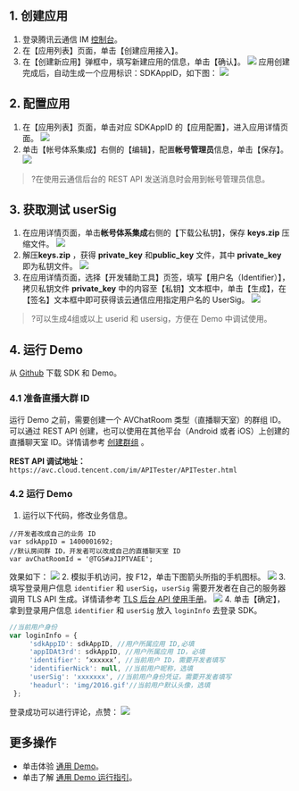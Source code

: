 ## 1. 创建应用

1. 登录腾讯云通信 IM [控制台](https://console.cloud.tencent.com/avc)。
2. 在【应用列表】页面，单击【创建应用接入】。
3. 在【创建新应用】弹框中，填写新建应用的信息，单击【确认】。
 ![](https://main.qcloudimg.com/raw/a7769d15f050286162b0cbcdadca5f03.png)
 应用创建完成后，自动生成一个应用标识：SDKAppID，如下图：
![](https://main.qcloudimg.com/raw/bf8fe4f38d782741a6e142c24648c9e0.png)

## 2. 配置应用

1. 在【应用列表】页面，单击对应 SDKAppID 的【应用配置】，进入应用详情页面。
 ![](https://main.qcloudimg.com/raw/b6655906590c0b9bdcd1e0c21776fa93.png)
2. 单击【帐号体系集成】右侧的【编辑】，配置**帐号管理员**信息，单击【保存】。
 ![](https://main.qcloudimg.com/raw/2ad153a77fe6f838633d23a0c6a4dde1.png)
 >?在使用云通信后台的 REST API 发送消息时会用到帐号管理员信息。

## 3. 获取测试 userSig
1. 在应用详情页面，单击**帐号体系集成**右侧的【下载公私钥】，保存 **keys.zip** 压缩文件。
 ![](https://main.qcloudimg.com/raw/c44938b9268d0ef76c68b8bf61689219.png)
2. 解压**keys.zip** ，获得 **private_key** 和**public_key** 文件，其中 **private_key** 即为私钥文件。
 ![](https://main.qcloudimg.com/raw/95875a7baca63c21103bc6cd6dac0279.png)
4.  在应用详情页面，选择【开发辅助工具】页签，填写【用户名（Identifier）】，拷贝私钥文件 **private_key** 中的内容至【私钥】文本框中，单击【生成】，在【签名】文本框中即可获得该云通信应用指定用户名的 UserSig。
 ![](https://main.qcloudimg.com/raw/0439e0c6f69ec2187035697f4a364b5b.png)

>?可以生成4组或以上 userid 和 usersig，方便在 Demo 中调试使用。

## 4. 运行 Demo

从 [Github](<https://github.com/tencentyun/TIMSDK/tree/master/H5-AVChatRoom>) 下载 SDK 和 Demo。

### 4.1 准备直播大群 ID

运行 Demo 之前，需要创建一个 AVChatRoom 类型（直播聊天室）的群组 ID。可以通过 REST API 创建，也可以使用在其他平台（Android 或者 iOS）上创建的直播聊天室 ID。详情请参考 [创建群组](https://cloud.tencent.com/doc/product/269/%E5%88%9B%E5%BB%BA%E7%BE%A4%E7%BB%84) 。

**REST API  调试地址：**`https://avc.cloud.tencent.com/im/APITester/APITester.html`

### 4.2 运行 Demo

1. 运行以下代码，修改业务信息。
```
//开发者改成自己的业务 ID
var sdkAppID = 1400001692;
//默认房间群 ID，开发者可以改成自己的直播聊天室 ID
var avChatRoomId = '@TGS#aJIPTVAEE';
``` 
 效果如下：
 ![](https://mccdn.qcloud.com/static/img/9994fb0d0f4073a77f5766a7abd5283d/image.png)
2. 模拟手机访问，按 F12，单击下图箭头所指的手机图标。
![]( https://mccdn.qcloud.com/static/img/e71c925af3ea9d2e04ca0dbbea86fcee/image.png)
3. 填写登录用户信息 `identifier` 和 `userSig`，`userSig` 需要开发者在自己的服务器调用 TLS API 生成。详情请参考 [TLS 后台 API 使用手册](https://cloud.tencent.com/doc/product/269/TLS%E5%90%8E%E5%8F%B0API%E4%BD%BF%E7%94%A8%E6%89%8B%E5%86%8C)。
![](https://mccdn.qcloud.com/static/img/c604fbde4569278532eebc6d5eb7ebc7/image.png)
4. 单击【确定】，拿到登录用户信息 `identifier` 和 `userSig` 放入 `loginInfo` 去登录 SDK。
```javascript
//当前用户身份
var loginInfo = {
     'sdkAppID': sdkAppID, //用户所属应用 ID,必填
     'appIDAt3rd': sdkAppID, //用户所属应用 ID，必填
     'identifier': ‘xxxxxx’, //当前用户 ID，需要开发者填写
     'identifierNick': null, //当前用户昵称，选填
     'userSig': 'xxxxxxx', //当前用户身份凭证，需要开发者填写
     'headurl': 'img/2016.gif'//当前用户默认头像，选填
 };
```
登录成功可以进行评论，点赞：
![](https://mccdn.qcloud.com/static/img/aa37dcc2c32aa47c57f107bd0ea8785c/image.png)

## 更多操作
-  单击体验 [通用 Demo](http://avc.cloud.tencent.com/demo/webim/index.html)。
-  单击了解 [通用 Demo 运行指引](https://cloud.tencent.com/doc/product/269/4196)。
